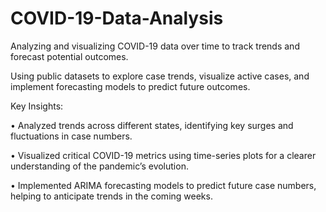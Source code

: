 # COVID-19-Data-Analysis
Analyzing and visualizing COVID-19 data over time to track trends and forecast potential outcomes.

Using public datasets to explore case trends, visualize active cases, and implement forecasting models to predict future outcomes.


Key Insights:

• Analyzed trends across different states, identifying key surges and fluctuations in case numbers.

• Visualized critical COVID-19 metrics using time-series plots for a clearer understanding of the pandemic’s evolution.

• Implemented ARIMA forecasting models to predict future case numbers, helping to anticipate trends in the coming weeks.

